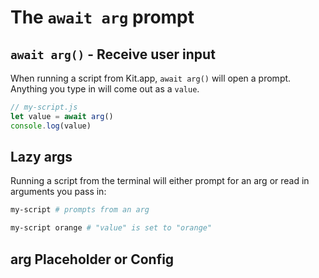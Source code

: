 # The `await arg` prompt

## `await arg()` - Receive user input

When running a script from Kit.app, `await arg()` will open a prompt. Anything you type in will come out as a `value`.

```js
// my-script.js
let value = await arg()
console.log(value)
```

## Lazy args

Running a script from the terminal will either prompt for an arg or read in arguments you pass in:

>

```bash
my-script # prompts from an arg
```

```bash
my-script orange # "value" is set to "orange"
```

## arg Placeholder or Config

```js

```
